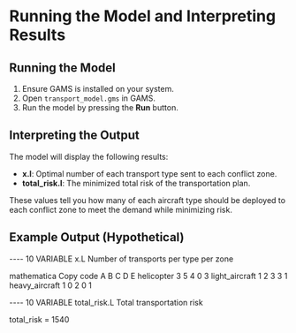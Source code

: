 # Running the Model and Interpreting Results

## Running the Model

1. Ensure GAMS is installed on your system.
2. Open `transport_model.gms` in GAMS.
3. Run the model by pressing the **Run** button.

## Interpreting the Output

The model will display the following results:
- **x.l**: Optimal number of each transport type sent to each conflict zone.
- **total_risk.l**: The minimized total risk of the transportation plan.

These values tell you how many of each aircraft type should be deployed to each conflict zone to meet the demand while minimizing risk.

## Example Output (Hypothetical)

---- 10 VARIABLE x.L Number of transports per type per zone

mathematica
Copy code
          A         B         C         D         E
helicopter 3 5 4 0 3 light_aircraft 1 2 3 3 1 heavy_aircraft 1 0 2 0 1

---- 10 VARIABLE total_risk.L Total transportation risk

total_risk = 1540
